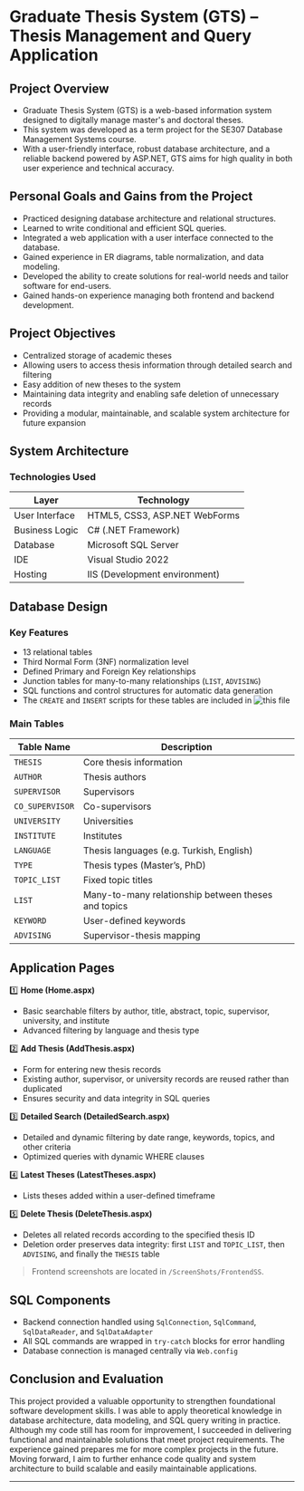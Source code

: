 # Graduate Thesis System (GTS) – Thesis Management and Query Application

## Project Overview

* Graduate Thesis System (GTS) is a web-based information system designed to digitally manage master's and doctoral theses.
* This system was developed as a term project for the SE307 Database Management Systems course.
* With a user-friendly interface, robust database architecture, and a reliable backend powered by ASP.NET, GTS aims for high quality in both user experience and technical accuracy.

## Personal Goals and Gains from the Project

* Practiced designing database architecture and relational structures.
* Learned to write conditional and efficient SQL queries.
* Integrated a web application with a user interface connected to the database.
* Gained experience in ER diagrams, table normalization, and data modeling.
* Developed the ability to create solutions for real-world needs and tailor software for end-users.
* Gained hands-on experience managing both frontend and backend development.

## Project Objectives

* Centralized storage of academic theses
* Allowing users to access thesis information through detailed search and filtering
* Easy addition of new theses to the system
* Maintaining data integrity and enabling safe deletion of unnecessary records
* Providing a modular, maintainable, and scalable system architecture for future expansion

## System Architecture

### Technologies Used

| Layer          | Technology                    |
| -------------- | ----------------------------- |
| User Interface | HTML5, CSS3, ASP.NET WebForms |
| Business Logic | C# (.NET Framework)           |
| Database       | Microsoft SQL Server          |
| IDE            | Visual Studio 2022            |
| Hosting        | IIS (Development environment) |

## Database Design

### Key Features

* 13 relational tables
* Third Normal Form (3NF) normalization level
* Defined Primary and Foreign Key relationships
* Junction tables for many-to-many relationships (`LIST`, `ADVISING`)
* SQL functions and control structures for automatic data generation
* The `CREATE` and `INSERT` scripts for these tables are included in ![this file]()

### Main Tables

| Table Name      | Description                                         |
| --------------- | --------------------------------------------------- |
| `THESIS`        | Core thesis information                             |
| `AUTHOR`        | Thesis authors                                      |
| `SUPERVISOR`    | Supervisors                                         |
| `CO_SUPERVISOR` | Co-supervisors                                      |
| `UNIVERSITY`    | Universities                                        |
| `INSTITUTE`     | Institutes                                          |
| `LANGUAGE`      | Thesis languages (e.g. Turkish, English)            |
| `TYPE`          | Thesis types (Master’s, PhD)                        |
| `TOPIC_LIST`    | Fixed topic titles                                  |
| `LIST`          | Many-to-many relationship between theses and topics |
| `KEYWORD`       | User-defined keywords                               |
| `ADVISING`      | Supervisor-thesis mapping                           |

## Application Pages

1️⃣ **Home (Home.aspx)**

* Basic searchable filters by author, title, abstract, topic, supervisor, university, and institute
* Advanced filtering by language and thesis type

2️⃣ **Add Thesis (AddThesis.aspx)**

* Form for entering new thesis records
* Existing author, supervisor, or university records are reused rather than duplicated
* Ensures security and data integrity in SQL queries

3️⃣ **Detailed Search (DetailedSearch.aspx)**

* Detailed and dynamic filtering by date range, keywords, topics, and other criteria
* Optimized queries with dynamic WHERE clauses

4️⃣ **Latest Theses (LatestTheses.aspx)**

* Lists theses added within a user-defined timeframe

5️⃣ **Delete Thesis (DeleteThesis.aspx)**

* Deletes all related records according to the specified thesis ID
* Deletion order preserves data integrity: first `LIST` and `TOPIC_LIST`, then `ADVISING`, and finally the `THESIS` table

> Frontend screenshots are located in `/ScreenShots/FrontendSS`.

## SQL Components

* Backend connection handled using `SqlConnection`, `SqlCommand`, `SqlDataReader`, and `SqlDataAdapter`
* All SQL commands are wrapped in `try-catch` blocks for error handling
* Database connection is managed centrally via `Web.config`

## Conclusion and Evaluation

This project provided a valuable opportunity to strengthen foundational software development skills. I was able to apply theoretical knowledge in database architecture, data modeling, and SQL query writing in practice. Although my code still has room for improvement, I succeeded in delivering functional and maintainable solutions that meet project requirements. The experience gained prepares me for more complex projects in the future. Moving forward, I aim to further enhance code quality and system architecture to build scalable and easily maintainable applications.

---
